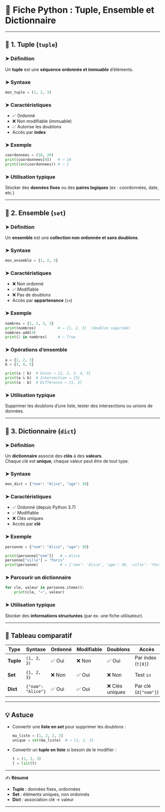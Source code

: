 # 🐍 Fiche Python : Tuple, Ensemble et Dictionnaire

---

## 🔸 1. Tuple (`tuple`)

### ➤ Définition
Un **tuple** est une **séquence ordonnée et immuable** d’éléments.

### ➤ Syntaxe
```python
mon_tuple = (1, 2, 3)
```

### ➤ Caractéristiques
- ✅ Ordonné  
- ❌ Non modifiable (immuable)  
- ✅ Autorise les doublons  
- Accès par **index**

### ➤ Exemple
```python
coordonnees = (10, 20)
print(coordonnees[0])   # → 10
print(len(coordonnees)) # → 2
```

### ➤ Utilisation typique
Stocker des **données fixes** ou des **paires logiques** (ex : coordonnées, date, etc.)

---

## 🔸 2. Ensemble (`set`)

### ➤ Définition
Un **ensemble** est une **collection non ordonnée et sans doublons**.

### ➤ Syntaxe
```python
mon_ensemble = {1, 2, 3}
```

### ➤ Caractéristiques
- ❌ Non ordonné  
- ✅ Modifiable  
- ❌ Pas de doublons  
- Accès par **appartenance** (`in`)

### ➤ Exemple
```python
nombres = {1, 2, 3, 3}
print(nombres)          # → {1, 2, 3}  (doublon supprimé)
nombres.add(4)
print(2 in nombres)     # → True
```

### ➤ Opérations d’ensemble
```python
a = {1, 2, 3}
b = {3, 4, 5}

print(a | b)  # Union → {1, 2, 3, 4, 5}
print(a & b)  # Intersection → {3}
print(a - b)  # Différence → {1, 2}
```

### ➤ Utilisation typique
Supprimer les doublons d’une liste, tester des intersections ou unions de données.

---

## 🔸 3. Dictionnaire (`dict`)

### ➤ Définition
Un **dictionnaire** associe des **clés** à des **valeurs**.  
Chaque clé est **unique**, chaque valeur peut être de tout type.

### ➤ Syntaxe
```python
mon_dict = {"nom": "Alice", "age": 30}
```

### ➤ Caractéristiques
- ✅ Ordonné (depuis Python 3.7)  
- ✅ Modifiable  
- ❌ Clés uniques  
- Accès par **clé**

### ➤ Exemple
```python
personne = {"nom": "Alice", "age": 30}

print(personne["nom"])   # → Alice
personne["ville"] = "Paris"
print(personne)          # → {'nom': 'Alice', 'age': 30, 'ville': 'Paris'}
```

### ➤ Parcourir un dictionnaire
```python
for cle, valeur in personne.items():
    print(cle, "→", valeur)
```

### ➤ Utilisation typique
Stocker des **informations structurées** (par ex. une fiche utilisateur).

---

## 🧩 Tableau comparatif

| Type | Syntaxe | Ordonné | Modifiable | Doublons | Accès | Exemple |
|------|----------|----------|-------------|-----------|--------|----------|
| **Tuple** | `(1, 2, 3)` | ✅ Oui | ❌ Non | ✅ Oui | Par index (`t[0]`) | Coordonnées `(x, y)` |
| **Set** | `{1, 2, 3}` | ❌ Non | ✅ Oui | ❌ Non | Test `in` | Éliminer les doublons |
| **Dict** | `{"nom": "Alice"}` | ✅ Oui | ✅ Oui | ❌ Clés uniques | Par clé (`d["nom"]`) | Associer clé/valeur |

---

## 💡 Astuce
- Convertir une **liste en set** pour supprimer les doublons :
  ```python
  ma_liste = [1, 2, 2, 3]
  unique = set(ma_liste)  # → {1, 2, 3}
  ```
- Convertir un **tuple en liste** si besoin de le modifier :
  ```python
  t = (1, 2, 3)
  l = list(t)
  ```

---

✍️ **Résumé**
- **Tuple** : données fixes, ordonnées  
- **Set** : éléments uniques, non ordonnés  
- **Dict** : association clé → valeur

---
